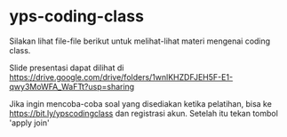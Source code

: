 # yps-coding-class
Silakan lihat file-file berikut untuk melihat-lihat materi mengenai coding class.

Slide presentasi dapat dilihat di https://drive.google.com/drive/folders/1wnlKHZDFJEH5F-E1-qwy3MoWFA_WaFTt?usp=sharing

Jika ingin mencoba-coba soal yang disediakan ketika pelatihan, bisa ke https://bit.ly/ypscodingclass dan registrasi akun. Setelah itu tekan tombol 'apply join'
